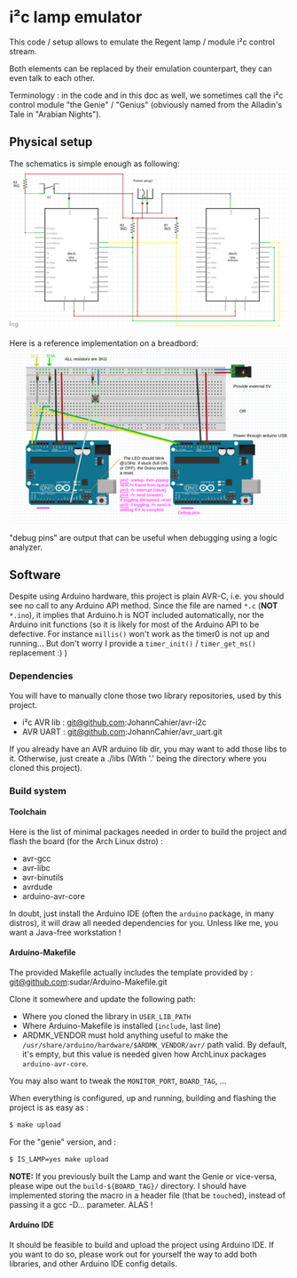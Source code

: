# i²c lamp emulator

This code / setup allows to emulate the Regent lamp / module i²c control stream.

Both elements can be replaced by their emulation counterpart, they can even talk to each other.

Terminology : in the code and in this doc as well, we sometimes call the i²c control module "the Genie" / "Genius" (obviously named from the Alladin's Tale in "Arabian Nights").

## Physical setup

The schematics is simple enough as following:
![schematics](docs/electric_circuitery.png)

Here is a reference implementation on a breadbord:
![breadboard](docs/breadboard.png)

"debug pins" are output that can be useful when debugging using a logic analyzer.

## Software

Despite using Arduino hardware, this project is plain AVR-C, i.e. you should see no call to any Arduino API method.
Since the file are named `*.c` (**NOT** `*.ino`), it implies that Arduino.h is NOT included automatically, nor the Arduino init functions (so it is likely for most of the Arduino API to be defective. For instance `millis()` won't work as the timer0 is not up and running... But don't worry I provide a `timer_init()` / `timer_get_ms()` replacement :) )

### Dependencies

You will have to manually clone those two library repositories, used by this project.

* i²c AVR lib : git@github.com:JohannCahier/avr-i2c
* AVR UART : git@github.com:JohannCahier/avr_uart.git

If you already have an AVR arduino lib dir, you may want to add those libs to it. Otherwise, just create a ./libs (With '.' being the directory where you cloned this project).

### Build system

#### Toolchain

Here is the list of minimal packages needed in order to build the project and flash the board (for the Arch Linux dstro) :

* avr-gcc
* avr-libc
* avr-binutils
* avrdude
* arduino-avr-core

In doubt, just install the Arduino IDE (often the `arduino` package, in many distros), it will draw all needed dependencies for you. Unless like me, you want a Java-free workstation !

#### Arduino-Makefile

The provided Makefile actually includes the template provided by : git@github.com:sudar/Arduino-Makefile.git

Clone it somewhere and update the following path:

* Where you cloned the library in `USER_LIB_PATH`
* Where Arduino-Makefile is installed (`include`, last line)
* ARDMK_VENDOR must hold anything useful to make the `/usr/share/arduino/hardware/$ARDMK_VENDOR/avr/` path valid. By default, it's empty, but this value is needed given how ArchLinux packages `arduino-avr-core`.

You may also want to tweak the `MONITOR_PORT`, `BOARD_TAG`, ...

When everything is configured, up and running, building and flashing the project is as easy as :

```bash
$ make upload
```

For the "genie" version, and :
```bash
$ IS_LAMP=yes make upload
```

**NOTE:** If you previously built the Lamp and want the Genie or vice-versa, please wipe out the `build-${BOARD_TAG}/` directory. I should have implemented storing the macro in a header file (that be `touch`ed), instead of passing it a gcc -D... parameter. ALAS !

#### Arduino IDE

It should be feasible to build and upload the project using Arduino IDE.
If you want to do so, please work out for yourself the way to add both libraries, and other Arduino IDE config details.
